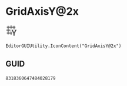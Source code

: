 # GridAxisY@2x
![](/img/GridAxisY@2x.png)

``` CSharp
EditorGUIUtility.IconContent("GridAxisY@2x")
```
## GUID
```
8318360647484028179
```
